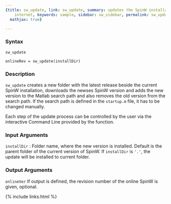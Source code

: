 ```yaml
---
{title: sw_update, link: sw_update, summary: updates the SpinW installation from the
    internet, keywords: sample, sidebar: sw_sidebar, permalink: sw_update, folder: swfiles,
  mathjax: true}

---
```

  
### Syntax
  
`sw_update`
  
`onlineRev = sw_update(installDir)`
 
### Description
  
`sw_update` creates a new folder with the latest release beside the
current SpinW installation, downloads the newses SpinW version and adds
the new version to the Matlab search path and also removes the old
version from the search path. If the search path is defined in the
`startup.m` file, it has to be changed manually.
   
Each step of the update process can be controlled by the user via
the interactive Command Line provided by the function.
 
### Input Arguments
  
`installDir`
: Folder name, where the new version is installed. Default is
  the parent folder of the current version of SpinW. If
  `installDir` is `'.'`, the update will be installed to current
  folder.
  
### Output Arguments
  
`onlineVer`  If output is defined, the revision number of the online
              SpinW is given, optional.
 

{% include links.html %}

